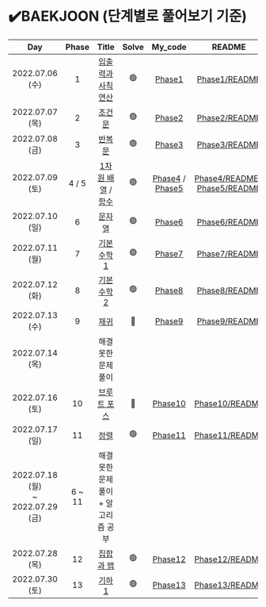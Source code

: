 

# ✔️BAEKJOON (단계별로 풀어보기 기준)



|                   Day                    | Phase  |                            Title                             | Solve |                 My_code                 |                            README                            |
| :--------------------------------------: | :----: | :----------------------------------------------------------: | :---: | :-------------------------------------: | :----------------------------------------------------------: |
|             2022.07.06 (수)              |   1    |     [입출력과 사칙연산](https://www.acmicpc.net/step/1)      |   🟢   |           [Phase1](./Phase1)            |             [Phase1/README](./Phase1/README.md)              |
|             2022.07.07 (목)              |   2    |          [ 조건문](https://www.acmicpc.net/step/4)           |   🟢   |           [Phase2](./Phase2)            |             [Phase2/README](./Phase2/README.md)              |
|             2022.07.08 (금)              |   3    |           [반복문](https://www.acmicpc.net/step/3)           |   🟢   |           [Phase3](./Phase3)            |             [Phase3/README](./Phase3/README.md)              |
|             2022.07.09 (토)              | 4 / 5  | [1차원 배열](https://www.acmicpc.net/step/6) / [함수](https://www.acmicpc.net/step/5) |   🟢   | [Phase4](./Phase4) / [Phase5](./Phase5) | [Phase4/README](./Phase4/README.md) / [Phase5/README](./Phase5/README.md) |
|             2022.07.10 (일)              |   6    |           [문자열](https://www.acmicpc.net/step/7)           |   🟢   |           [Phase6](./Phase6)            |             [Phase6/README](./Phase6/README.md)              |
|             2022.07.11 (월)              |   7    |        [ 기본 수학 1](https://www.acmicpc.net/step/8)        |   🟢   |           [Phase7](./Phase7)            |             [Phase7/README](./Phase7/README.md)              |
|             2022.07.12 (화)              |   8    |        [기본 수학 2](https://www.acmicpc.net/step/10)        |   🟢   |           [Phase8](./Phase8)            |             [Phase8/README](./Phase8/README.md)              |
|             2022.07.13 (수)              |   9    |           [재귀](https://www.acmicpc.net/step/19)            |   🔴   |           [Phase9](./Phase9)            |             [Phase9/README](./Phase9/README.md)              |
|             2022.07.14 (목)              |        |                      해결 못한 문제풀이                      |       |                                         |                                                              |
|             2022.07.16 (토)              |   10   |        [브루트 포스](https://www.acmicpc.net/step/22)        |   🔴   |          [Phase10](./Phase10)           |            [Phase10/README](./Phase10/README.md)             |
|             2022.07.17 (일)              |   11   |            [정렬](https://www.acmicpc.net/step/9)            |   🟢   |          [Phase11](./Phase11)           |            [Phase11/README](./Phase11/README.md)             |
| 2022.07.18 (월) <br /> ~ 2022.07.29 (금) | 6 ~ 11 |           해결 못한 문제풀이<br /> + 알고리즘 공부           |       |                                         |                                                              |
|             2022.07.28 (목)              |   12   |         [집합과 맵](https://www.acmicpc.net/step/49)         |   🟢   |          [Phase12](./Phase12)           |            [Phase12/README](./Phase12/README.md)             |
|             2022.07.30 (토)              |   13   |          [기하 1](https://www.acmicpc.net/step/50)           |   🟢   |          [Phase13](./Phase13)           |            [Phase13/README](./Phase13/README.md)             |

